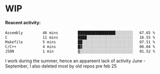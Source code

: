 # WIP

#### Reacent activity:
<!--START_SECTION:waka-->

```txt
Assembly         46 mins         █████████████████░░░░░░░░   67.65 %
C                11 mins         ████░░░░░░░░░░░░░░░░░░░░░   16.55 %
Makefile         5 mins          ██░░░░░░░░░░░░░░░░░░░░░░░   07.51 %
C/C++            4 mins          █▓░░░░░░░░░░░░░░░░░░░░░░░   06.04 %
JSON             1 min           ▒░░░░░░░░░░░░░░░░░░░░░░░░   01.52 %
```

<!--END_SECTION:waka-->

I work during the summer, hence an appareent lack of activity June - September, I also deleted most by old repos pre feb 25
